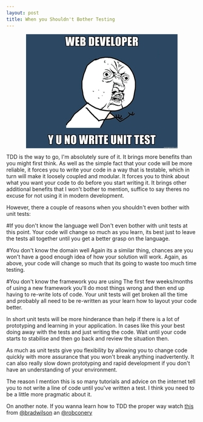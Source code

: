 ```yaml
---
layout: post
title: When you Shouldn't Bother Testing
---
```


<p><img src="/img/why-you-no-test.jpg" style="width:400px;margin-left:auto;margin-right:auto;display:block;" /></p>

TDD is the way to go, I'm absolutely sure of it. It brings more benefits than you might first think. As well as the simple fact that your code will be more reliable, it forces you to write your code in a way that is testable, which in turn will make it loosely coupled and modular. It forces you to think about what you want your code to do before you start writing it. It brings other additional benefits that I won't bother to mention, suffice to say theres no excuse for not using it in modern development.
		
However, there a couple of reasons when you shouldn't even bother with unit tests:

#If you don't know the language well
Don't even bother with unit tests at this point. Your code will change so much as you learn, its best just to leave the tests all together until you get a better grasp on the language.

#You don't know the domain well
Again its a similar thing, chances are you won't have a good enough idea of how your solution will work. Again, as above, your code will change so much that its going to waste too much time testing.

#You don't know the framework you are using
The first few weeks/months of using a new framework you'll do most things wrong and then end up having to re-write lots of code. Your unit tests will get broken all the time and probably all need to be re-written as your learn how to layout your code better.

In short unit tests will be more hinderance than help if there is a lot of prototyping and learning in your application. In cases like this your best doing away with the tests and just writing the code. Wait until your code starts to stabilise and then go back and review the situation then. 

As much as unit tests give you flexibility by allowing you to change code quickly with more assurance that you won't break anything inadvertently. It can also really slow down prototyping and rapid development if you don't have an understanding of your environment.

The reason I mention this is so many tutorials and advice on the internet tell you to not write a line of code until you've written a test. I think you need to be a little more pragmatic about it.

On another note. If you wanna learn how to TDD the proper way watch [this](http://tekpub.com/productions/ft_tdd_wilson) from [@bradwilson](https://twitter.com/bradwilson) an [@robconery](https://twitter.com/robconery)
